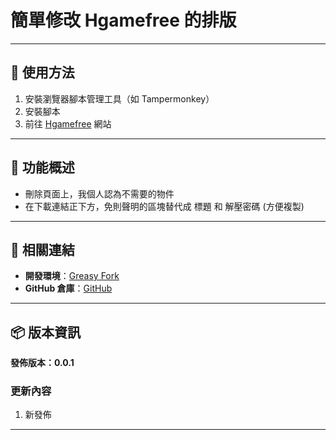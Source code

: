 # **簡單修改 Hgamefree 的排版**

---

## **👻 使用方法**

1. 安裝瀏覽器腳本管理工具（如 Tampermonkey）
2. 安裝腳本
3. 前往 [Hgamefree](https://hgamefree.info/) 網站

---

## **📜 功能概述**

- 刪除頁面上，我個人認為不需要的物件
- 在下載連結正下方，免則聲明的區塊替代成 標題 和 解壓密碼 (方便複製)

---

## **🔗 相關連結**

- **開發環境**：[Greasy Fork](https://greasyfork.org/zh-TW/users/989635-canaan-hs)  
- **GitHub 倉庫**：[GitHub](https://github.com/Canaan-HS/MonkeyScript/tree/main/HgamefreeRevise)

---

## **📦 版本資訊**

**發佈版本：0.0.1** 

### **更新內容**
1. 新發佈

---